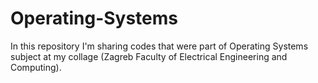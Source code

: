 # Operating-Systems
In this repository I'm sharing codes that were part of Operating Systems subject at my collage (Zagreb Faculty of Electrical Engineering and Computing).
